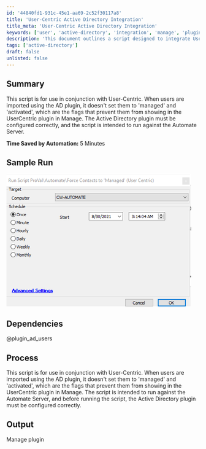 ```yaml
---
id: '44840fd1-931c-45e1-aa69-2c52f30117a8'
title: 'User-Centric Active Directory Integration'
title_meta: 'User-Centric Active Directory Integration'
keywords: ['user', 'active-directory', 'integration', 'manage', 'plugin']
description: 'This document outlines a script designed to integrate User-Centric with Active Directory, ensuring that users imported via the AD plugin are properly flagged as managed and activated to prevent them from appearing in the UserCentric plugin in Manage. The script is intended for use on the Automate Server and requires correct configuration of the Active Directory plugin.'
tags: ['active-directory']
draft: false
unlisted: false
---
```


## Summary

This script is for use in conjunction with User-Centric. When users are imported using the AD plugin, it doesn't set them to 'managed' and 'activated', which are the flags that prevent them from showing in the UserCentric plugin in Manage. The Active Directory plugin must be configured correctly, and the script is intended to run against the Automate Server.

**Time Saved by Automation:** 5 Minutes

## Sample Run

![Sample Run](../../../static/img/Force-Contacts-to-'Managed'-(User-Centric)/image_1.png)

## Dependencies

@plugin_ad_users

## Process

This script is for use in conjunction with User-Centric. When users are imported using the AD plugin, it doesn't set them to 'managed' and 'activated', which are the flags that prevent them from showing in the UserCentric plugin in Manage. The script is intended to run against the Automate Server, and before running the script, the Active Directory plugin must be configured correctly.

## Output

Manage plugin
